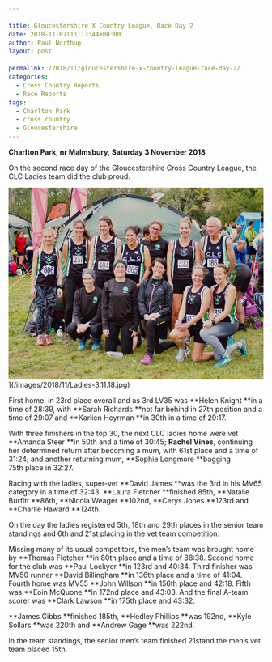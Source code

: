 ```yaml
---

title: Gloucestershire X Country League, Race Day 2
date: 2018-11-07T11:13:44+00:00
author: Paul Northup
layout: post

permalink: /2018/11/gloucestershire-x-country-league-race-day-2/
categories:
  - Cross Country Reports
  - Race Reports
tags:
  - Charlton Park
  - cross country
  - Gloucestershire
---
```

**Charlton Park, nr Malmsbury, Saturday 3 November 2018**

On the second race day of the Gloucestershire Cross Country League, the CLC Ladies team did the club proud.

<img src="/images/2018/11/Ladies-3.11.18.jpg" alt="Ladies-3.11.18"/>](/images/2018/11/Ladies-3.11.18.jpg)

First home, in 23rd place overall and as 3rd LV35 was **Helen Knight **in a time of 28:39, with **Sarah Richards **not far behind in 27th position and a time of 29:07 and **Karlien Heyrman **in 30th in a time of 29:17.

With three finishers in the top 30, the next CLC ladies home were vet **Amanda Steer **in 50th and a time of 30:45; **Rachel Vines**, continuing her determined return after becoming a mum, with 61st place and a time of 31:24; and another returning mum, **Sophie Longmore **bagging 75th place in 32:27.

Racing with the ladies, super-vet **David James **was the 3rd in his MV65 category in a time of 32:43. **Laura Fletcher **finished 85th, **Natalie Burfitt **86th, **Nicola Weager **102nd, **Cerys Jones **123rd and **Charlie Haward **124th.

On the day the ladies registered 5th, 18th and 29th places in the senior team standings and 6th and 21st placing in the vet team competition.

Missing many of its usual competitors, the men’s team was brought home by **Thomas Fletcher **in 80th place and a time of 38:38. Second home for the club was **Paul Lockyer **in 123rd and 40:34. Third finisher was MV50 runner **David Billingham **in 136th place and a time of 41:04. Fourth home was MV55 **John Willson **in 156th place and 42:18. Fifth was **Eoin McQuone **in 172nd place and 43:03. And the final A-team scorer was **Clark Lawson **in 175th place and 43:32.

**James Gibbs **finished 185th, **Hedley Phillips **was 192nd, **Kyle Sollars **was 220th and **Andrew Gage **was 222nd.

In the team standings, the senior men’s team finished 21stand the men’s vet team placed 15th.